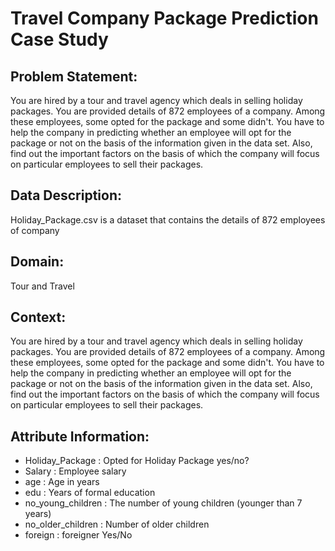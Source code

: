 # Travel Company Package Prediction Case Study

## Problem Statement:
You are hired by a tour and travel agency which deals in selling holiday packages. You are provided details of 872 employees of a company. Among these employees, some opted for the package and some didn't. You have to help the company in predicting whether an employee will opt for the package or not on the basis of the information given in the data set. Also, find out the important factors on the basis of which the company will focus on particular employees to sell their packages.

## Data Description:

Holiday_Package.csv is a dataset that contains the details of 872 employees of company

## Domain:
Tour and Travel

## Context:
You are hired by a tour and travel agency which deals in selling holiday packages. You are provided details of 872 employees of a company. Among these employees, some opted for the package and some didn't. You have to help the company in predicting whether an employee will opt for the package or not on the basis of the information given in the data set. Also, find out the important factors on the basis of which the company will focus on particular employees to sell their packages.

## Attribute Information:

 - Holiday_Package : Opted for Holiday Package yes/no?
 - Salary : Employee salary
 - age : Age in years
 - edu : Years of formal education
 - no_young_children : The number of young children (younger than 7 years)
 - no_older_children : Number of older children
 - foreign 	: foreigner Yes/No
